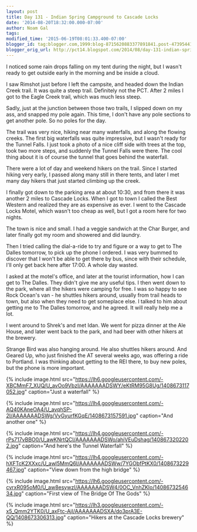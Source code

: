 ```yaml
---
layout: post
title: Day 131 - Indian Spring Campground to Cascade Locks
date: '2014-08-20T18:32:00.000-07:00'
author: Noam Gal
tags:
modified_time: '2015-06-19T08:01:33.400-07:00'
blogger_id: tag:blogger.com,1999:blog-8715620883377891841.post-4739544177035976554
blogger_orig_url: http://pct14.blogspot.com/2014/08/day-131-indian-spring-campground-to.html
---
```


I noticed some rain drops falling on my tent during the night, but I wasn't ready to get outside early in the morning and be inside a cloud.

I saw Rimshot just before I left the campsite, and headed down the Indian Creek trail. It was quite a steep trail. Definitely not the PCT. After 2 miles I got to the Eagle Creek trail, which was much less steep.

Sadly, just at the junction between those two trails, I slipped down on my ass, and snapped my pole again. This time, I don't have any pole sections to get another pole. So no poles for the day.

The trail was very nice, hiking near many waterfalls, and along the flowing creeks. The first big waterfalls was quite impressive, but I wasn't ready for the Tunnel Falls. I just took a photo of a nice cliff side with trees at the top, took two more steps, and suddenly the Tunnel Falls were there. The cool thing about it is of course the tunnel that goes behind the waterfall.

There were a lot of day and weekend hikers on the trail. Since I started hiking very early, I passed along many still in there tents, and later I met many day hikers that just started climbing up the creek.

I finally got down to the parking area at about 10:30, and from there it was another 2 miles to Cascade Locks. When I got to town I called the Best Western and realized they are as expensive as ever. I went to the Cascade Locks Motel, which wasn't too cheap as well, but I got a room here for two nights.

The town is nice and small. I had a veggie sandwich at the Char Burger, and later finally got my room and showered and did laundry.

Then I tried calling the dial-a-ride to try and figure or a way to get to The Dalles tomorrow, to pick up the phone I ordered. I was very bummed to discover that I won't be able to get there by bus, since with their schedule, I'll only get back here after 17:00. A whole day wasted.

I asked at the motel's office, and later at the tourist information, how I can get to The Dalles. They didn't give me any useful tips. I then went down to the park, where all the hikers were camping for free. I was so happy to see Rock Ocean's van - he shuttles hikers around, usually from trail heads to town, but also when they need to get someplace else. I talked to him about getting me to The Dalles tomorrow, and he agreed. It will really help me a lot.

I went around to Shrek's and met Idan. We went for pizza dinner at the Ale House, and later went back to the park, and had beer with other hikers at the brewery.

Strange Bird was also hanging around. He also shuttles hikers around. And Geared Up, who just finished the AT several weeks ago, was offering a ride to Portland. I was thinking about getting to the REI there, to buy new poles, but the phone is more important.

{% include image.html src="https://lh6.googleusercontent.com/-XBCMmF7_XUQ/U_avOo9VbzI/AAAAAAADSWY/eKtRM95G8Ug/1408673117052.jpg" caption="Just a waterfall" %}

{% include image.html src="https://lh4.googleusercontent.com/-AQ40KAneOA4/U_avqhSP-2I/AAAAAAADSWg/VyGyurfKGqE/1408673157591.jpg" caption="And another one" %}

{% include image.html src="https://lh4.googleusercontent.com/-rPs717vBBO0/U_awKNrtQCI/AAAAAAADSWo/ahiVEuDshag/1408673202202.jpg" caption="And here's the Tunnel Waterfall" %}

{% include image.html src="https://lh4.googleusercontent.com/-hXFTcK2XXxc/U_awl5MmQ6I/AAAAAAADSWw/7YGObfPtKX0/1408673229467.jpg" caption="View down from the high bridge" %}

{% include image.html src="https://lh6.googleusercontent.com/-cvrxR095oM0/U_aw8esywzI/AAAAAAADSW4/0OC_VnhZKlo/1408673254634.jpg" caption="First view of The Bridge Of The Gods" %}

{% include image.html src="https://lh3.googleusercontent.com/-x5_Qmm2YTK0/U_axFtc-AjI/AAAAAAADSXA/do3prA3E-QQ/1408673306313.jpg" caption="Hikers at the Cascade Locks brewery" %}
